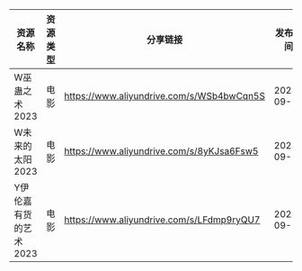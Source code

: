 | 资源名称          | 资源类型 | 分享链接                                      | 发布时间       |
| ------------- | ---- | ----------------------------------------- | ---------- |
| W巫蛊之术2023     | 电影   | https://www.aliyundrive.com/s/WSb4bwCqn5S | 2023-09-15 |
| W未来的太阳2023    | 电影   | https://www.aliyundrive.com/s/8yKJsa6Fsw5 | 2023-09-15 |
| Y伊伦嘉有货的艺术2023 | 电影   | https://www.aliyundrive.com/s/LFdmp9ryQU7 | 2023-09-15 |
